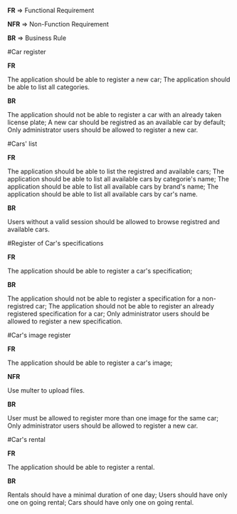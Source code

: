 **FR** => Functional Requirement

**NFR** => Non-Function Requirement

**BR** => Business Rule

#Car register

**FR**

The application should be able to register a new car;
The application should be able to list all categories.

**BR**

The application should not be able to register a car with an already taken license plate;
A new car should be registred as an available car by default;
Only administrator users should be allowed to register a new car.

#Cars' list

**FR**

The application should be able to list the registred and available cars;
The application should be able to list all available cars by categorie's name;
The application should be able to list all available cars by brand's name;
The application should be able to list all available cars by car's name.

**BR**

Users without a valid session should be allowed to browse registred and available cars.

#Register of Car's specifications

**FR**

The application should be able to register a car's specification;

**BR**

The application should not be able to register a specification for a non-registred car;
The application should not be able to register an already registered specification for a car;
Only administrator users should be allowed to register a new specification.

#Car's image register

**FR**

The application should be able to register a car's image;

**NFR**

Use multer to upload files.

**BR**

User must be allowed to register more than one image for the same car;
Only administrator users should be allowed to register a new car.

#Car's rental

**FR**

The application should be able to register a rental.

**BR**

Rentals should have a minimal duration of one day;
Users should have only one on going rental;
Cars should have only one on going rental.
